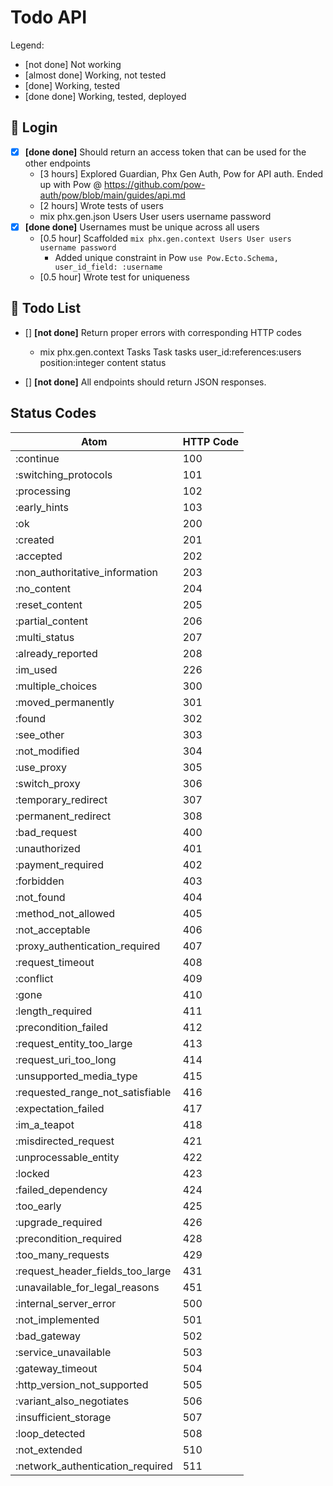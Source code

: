# Todo API

Legend:
- [not done] Not working
- [almost done] Working, not tested
- [done] Working, tested
- [done done] Working, tested, deployed


## 🚪 Login

- [x] **[done done]** Should return an access token that can be used for the other endpoints
  - [3 hours] Explored Guardian, Phx Gen Auth, Pow for API auth. Ended up with Pow @ https://github.com/pow-auth/pow/blob/main/guides/api.md 
  - [2 hours] Wrote tests of users
  - mix phx.gen.json Users User users username password
- [x] **[done done]** Usernames must be unique across all users
  - [0.5 hour] Scaffolded `mix phx.gen.context Users User users username password`
    - Added unique constraint in Pow `use Pow.Ecto.Schema, user_id_field: :username`   
  - [0.5 hour] Wrote test for uniqueness


## 📓 Todo List

- [] **[not done]** Return proper errors with corresponding HTTP codes
  - mix phx.gen.context Tasks Task tasks user_id:references:users position:integer content status

- [] **[not done]** All endpoints should return JSON responses.


## Status Codes

Atom | HTTP Code
--- | ---
:continue | 100
:switching_protocols | 101
:processing | 102
:early_hints | 103
:ok | 200
:created | 201
:accepted | 202
:non_authoritative_information | 203
:no_content | 204
:reset_content | 205
:partial_content | 206
:multi_status | 207
:already_reported | 208
:im_used | 226
:multiple_choices | 300
:moved_permanently | 301
:found | 302
:see_other | 303
:not_modified | 304
:use_proxy | 305
:switch_proxy | 306
:temporary_redirect | 307
:permanent_redirect | 308
:bad_request | 400
:unauthorized | 401
:payment_required | 402
:forbidden | 403
:not_found | 404
:method_not_allowed | 405
:not_acceptable | 406
:proxy_authentication_required | 407
:request_timeout | 408
:conflict | 409
:gone | 410
:length_required | 411
:precondition_failed | 412
:request_entity_too_large | 413
:request_uri_too_long | 414
:unsupported_media_type | 415
:requested_range_not_satisfiable | 416
:expectation_failed | 417
:im_a_teapot | 418
:misdirected_request | 421
:unprocessable_entity | 422
:locked | 423
:failed_dependency | 424
:too_early | 425
:upgrade_required | 426
:precondition_required | 428
:too_many_requests | 429
:request_header_fields_too_large | 431
:unavailable_for_legal_reasons | 451
:internal_server_error | 500
:not_implemented | 501
:bad_gateway | 502
:service_unavailable | 503
:gateway_timeout | 504
:http_version_not_supported | 505
:variant_also_negotiates | 506
:insufficient_storage | 507
:loop_detected | 508
:not_extended | 510
:network_authentication_required | 511